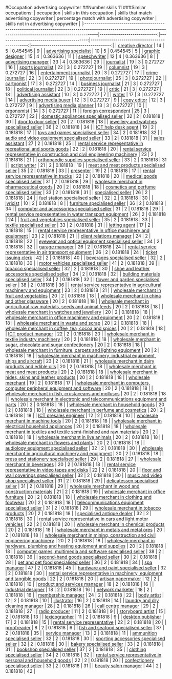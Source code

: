 #Occupation advertising copywriter
##Number skills 11
###Similar occupations:
| occupation                                                                                                                                                        |   skills in this occupation |   skills that match advertising copywriter |   percentage match with advertising copywriter |   skills not in advertising copywriter |
|:------------------------------------------------------------------------------------------------------------------------------------------------------------------|----------------------------:|-------------------------------------------:|-----------------------------------------------:|---------------------------------------:|
| [creative director](creative_director.md)                                                                                                                         |                          14 |                                          5 |                                       0.454545 |                                      9 |
| [advertising specialist](advertising_specialist.md)                                                                                                               |                          10 |                                          5 |                                       0.454545 |                                      5 |
| [graphic designer](graphic_designer.md)                                                                                                                           |                          15 |                                          4 |                                       0.363636 |                                     11 |
| [speechwriter](speechwriter.md)                                                                                                                                   |                          12 |                                          4 |                                       0.363636 |                                      8 |
| [advertising manager](advertising_manager.md)                                                                                                                     |                          33 |                                          4 |                                       0.363636 |                                     29 |
| [journalist](journalist.md)                                                                                                                                       |                          19 |                                          3 |                                       0.272727 |                                     16 |
| [sports journalist](sports_journalist.md)                                                                                                                         |                          22 |                                          3 |                                       0.272727 |                                     19 |
| [columnist](columnist.md)                                                                                                                                         |                          19 |                                          3 |                                       0.272727 |                                     16 |
| [entertainment journalist](entertainment_journalist.md)                                                                                                           |                          20 |                                          3 |                                       0.272727 |                                     17 |
| [crime journalist](crime_journalist.md)                                                                                                                           |                          22 |                                          3 |                                       0.272727 |                                     19 |
| [photojournalist](photojournalist.md)                                                                                                                             |                          25 |                                          3 |                                       0.272727 |                                     22 |
| [cartoonist](cartoonist.md)                                                                                                                                       |                          17 |                                          3 |                                       0.272727 |                                     14 |
| [business journalist](business_journalist.md)                                                                                                                     |                          21 |                                          3 |                                       0.272727 |                                     18 |
| [political journalist](political_journalist.md)                                                                                                                   |                          22 |                                          3 |                                       0.272727 |                                     19 |
| [critic](critic.md)                                                                                                                                               |                          21 |                                          3 |                                       0.272727 |                                     18 |
| [advertising assistant](advertising_assistant.md)                                                                                                                 |                          10 |                                          3 |                                       0.272727 |                                      7 |
| [writer](writer.md)                                                                                                                                               |                          17 |                                          3 |                                       0.272727 |                                     14 |
| [advertising media buyer](advertising_media_buyer.md)                                                                                                             |                          12 |                                          3 |                                       0.272727 |                                      9 |
| [copy editor](copy_editor.md)                                                                                                                                     |                          12 |                                          3 |                                       0.272727 |                                      9 |
| [advertising media planner](advertising_media_planner.md)                                                                                                         |                          13 |                                          3 |                                       0.272727 |                                     10 |
| [ergonomist](ergonomist.md)                                                                                                                                       |                          14 |                                          3 |                                       0.272727 |                                     11 |
| [foreign correspondent](foreign_correspondent.md)                                                                                                                 |                          25 |                                          3 |                                       0.272727 |                                     22 |
| [domestic appliances specialised seller](domestic_appliances_specialised_seller.md)                                                                               |                          32 |                                          2 |                                       0.181818 |                                     30 |
| [door to door seller](door_to_door_seller.md)                                                                                                                     |                          20 |                                          2 |                                       0.181818 |                                     18 |
| [jewellery and watches specialised seller](jewellery_and_watches_specialised_seller.md)                                                                           |                          36 |                                          2 |                                       0.181818 |                                     34 |
| [ICT help desk agent](ICT_help_desk_agent.md)                                                                                                                     |                          19 |                                          2 |                                       0.181818 |                                     17 |
| [toys and games specialised seller](toys_and_games_specialised_seller.md)                                                                                         |                          34 |                                          2 |                                       0.181818 |                                     32 |
| [audio and video equipment specialised seller](audio_and_video_equipment_specialised_seller.md)                                                                   |                          33 |                                          2 |                                       0.181818 |                                     31 |
| [sales assistant](sales_assistant.md)                                                                                                                             |                          27 |                                          2 |                                       0.181818 |                                     25 |
| [rental service representative in recreational and sports goods](rental_service_representative_in_recreational_and_sports_goods.md)                               |                          22 |                                          2 |                                       0.181818 |                                     20 |
| [rental service representative in construction and civil engineering machinery](rental_service_representative_in_construction_and_civil_engineering_machinery.md) |                          23 |                                          2 |                                       0.181818 |                                     21 |
| [orthopaedic supplies specialised seller](orthopaedic_supplies_specialised_seller.md)                                                                             |                          33 |                                          2 |                                       0.181818 |                                     31 |
| [script writer](script_writer.md)                                                                                                                                 |                          21 |                                          2 |                                       0.181818 |                                     19 |
| [meat and meat products specialised seller](meat_and_meat_products_specialised_seller.md)                                                                         |                          35 |                                          2 |                                       0.181818 |                                     33 |
| [presenter](presenter.md)                                                                                                                                         |                          19 |                                          2 |                                       0.181818 |                                     17 |
| [rental service representative in trucks](rental_service_representative_in_trucks.md)                                                                             |                          22 |                                          2 |                                       0.181818 |                                     20 |
| [medical goods specialised seller](medical_goods_specialised_seller.md)                                                                                           |                          31 |                                          2 |                                       0.181818 |                                     29 |
| [wholesale merchant in pharmaceutical goods](wholesale_merchant_in_pharmaceutical_goods.md)                                                                       |                          20 |                                          2 |                                       0.181818 |                                     18 |
| [cosmetics and perfume specialised seller](cosmetics_and_perfume_specialised_seller.md)                                                                           |                          33 |                                          2 |                                       0.181818 |                                     31 |
| [specialised seller](specialised_seller.md)                                                                                                                       |                          26 |                                          2 |                                       0.181818 |                                     24 |
| [fuel station specialised seller](fuel_station_specialised_seller.md)                                                                                             |                          32 |                                          2 |                                       0.181818 |                                     30 |
| [lyricist](lyricist.md)                                                                                                                                           |                          10 |                                          2 |                                       0.181818 |                                      8 |
| [furniture specialised seller](furniture_specialised_seller.md)                                                                                                   |                          36 |                                          2 |                                       0.181818 |                                     34 |
| [computer and accessories specialised seller](computer_and_accessories_specialised_seller.md)                                                                     |                          31 |                                          2 |                                       0.181818 |                                     29 |
| [rental service representative in water transport equipment](rental_service_representative_in_water_transport_equipment.md)                                       |                          26 |                                          2 |                                       0.181818 |                                     24 |
| [fruit and vegetables specialised seller](fruit_and_vegetables_specialised_seller.md)                                                                             |                          35 |                                          2 |                                       0.181818 |                                     33 |
| [textile specialised seller](textile_specialised_seller.md)                                                                                                       |                          33 |                                          2 |                                       0.181818 |                                     31 |
| [letting agent](letting_agent.md)                                                                                                                                 |                          17 |                                          2 |                                       0.181818 |                                     15 |
| [rental service representative in office machinery and equipment](rental_service_representative_in_office_machinery_and_equipment.md)                             |                          23 |                                          2 |                                       0.181818 |                                     21 |
| [client relations manager](client_relations_manager.md)                                                                                                           |                          24 |                                          2 |                                       0.181818 |                                     22 |
| [eyewear and optical equipment specialised seller](eyewear_and_optical_equipment_specialised_seller.md)                                                           |                          34 |                                          2 |                                       0.181818 |                                     32 |
| [garage manager](garage_manager.md)                                                                                                                               |                          26 |                                          2 |                                       0.181818 |                                     24 |
| [rental service representative in air transport equipment](rental_service_representative_in_air_transport_equipment.md)                                           |                          26 |                                          2 |                                       0.181818 |                                     24 |
| [ticket issuing clerk](ticket_issuing_clerk.md)                                                                                                                   |                          42 |                                          2 |                                       0.181818 |                                     40 |
| [beverages specialised seller](beverages_specialised_seller.md)                                                                                                   |                          32 |                                          2 |                                       0.181818 |                                     30 |
| [motor vehicles specialised seller](motor_vehicles_specialised_seller.md)                                                                                         |                          41 |                                          2 |                                       0.181818 |                                     39 |
| [tobacco specialised seller](tobacco_specialised_seller.md)                                                                                                       |                          32 |                                          2 |                                       0.181818 |                                     30 |
| [shoe and leather accessories specialised seller](shoe_and_leather_accessories_specialised_seller.md)                                                             |                          34 |                                          2 |                                       0.181818 |                                     32 |
| [building materials specialised seller](building_materials_specialised_seller.md)                                                                                 |                          34 |                                          2 |                                       0.181818 |                                     32 |
| [flower and garden specialised seller](flower_and_garden_specialised_seller.md)                                                                                   |                          38 |                                          2 |                                       0.181818 |                                     36 |
| [rental service representative in agricultural machinery and equipment](rental_service_representative_in_agricultural_machinery_and_equipment.md)                 |                          23 |                                          2 |                                       0.181818 |                                     21 |
| [wholesale merchant in fruit and vegetables](wholesale_merchant_in_fruit_and_vegetables.md)                                                                       |                          20 |                                          2 |                                       0.181818 |                                     18 |
| [wholesale merchant in china and other glassware](wholesale_merchant_in_china_and_other_glassware.md)                                                             |                          20 |                                          2 |                                       0.181818 |                                     18 |
| [wholesale merchant in agricultural raw materials, seeds and animal feeds](wholesale_merchant_in_agricultural_raw_materials,_seeds_and_animal_feeds.md)           |                          20 |                                          2 |                                       0.181818 |                                     18 |
| [wholesale merchant in watches and jewellery](wholesale_merchant_in_watches_and_jewellery.md)                                                                     |                          20 |                                          2 |                                       0.181818 |                                     18 |
| [wholesale merchant in office machinery and equipment](wholesale_merchant_in_office_machinery_and_equipment.md)                                                   |                          20 |                                          2 |                                       0.181818 |                                     18 |
| [wholesale merchant in waste and scrap](wholesale_merchant_in_waste_and_scrap.md)                                                                                 |                          20 |                                          2 |                                       0.181818 |                                     18 |
| [wholesale merchant in coffee, tea, cocoa and spices](wholesale_merchant_in_coffee,_tea,_cocoa_and_spices.md)                                                     |                          20 |                                          2 |                                       0.181818 |                                     18 |
| [ICT product manager](ICT_product_manager.md)                                                                                                                     |                          22 |                                          2 |                                       0.181818 |                                     20 |
| [wholesale merchant in textile industry machinery](wholesale_merchant_in_textile_industry_machinery.md)                                                           |                          20 |                                          2 |                                       0.181818 |                                     18 |
| [wholesale merchant in sugar, chocolate and sugar confectionery](wholesale_merchant_in_sugar,_chocolate_and_sugar_confectionery.md)                               |                          20 |                                          2 |                                       0.181818 |                                     18 |
| [wholesale merchant in furniture, carpets and lighting equipment](wholesale_merchant_in_furniture,_carpets_and_lighting_equipment.md)                             |                          20 |                                          2 |                                       0.181818 |                                     18 |
| [wholesale merchant in machinery, industrial equipment, ships and aircraft](wholesale_merchant_in_machinery,_industrial_equipment,_ships_and_aircraft.md)         |                          23 |                                          2 |                                       0.181818 |                                     21 |
| [wholesale merchant in dairy products and edible oils](wholesale_merchant_in_dairy_products_and_edible_oils.md)                                                   |                          20 |                                          2 |                                       0.181818 |                                     18 |
| [wholesale merchant in meat and meat products](wholesale_merchant_in_meat_and_meat_products.md)                                                                   |                          20 |                                          2 |                                       0.181818 |                                     18 |
| [wholesale merchant in hides, skins and leather products](wholesale_merchant_in_hides,_skins_and_leather_products.md)                                             |                          20 |                                          2 |                                       0.181818 |                                     18 |
| [wholesale merchant](wholesale_merchant.md)                                                                                                                       |                          19 |                                          2 |                                       0.181818 |                                     17 |
| [wholesale merchant in computers, computer peripheral equipment and software](wholesale_merchant_in_computers,_computer_peripheral_equipment_and_software.md)     |                          20 |                                          2 |                                       0.181818 |                                     18 |
| [wholesale merchant in fish, crustaceans and molluscs](wholesale_merchant_in_fish,_crustaceans_and_molluscs.md)                                                   |                          20 |                                          2 |                                       0.181818 |                                     18 |
| [wholesale merchant in electronic and telecommunications equipment and parts](wholesale_merchant_in_electronic_and_telecommunications_equipment_and_parts.md)     |                          20 |                                          2 |                                       0.181818 |                                     18 |
| [wholesale merchant in household goods](wholesale_merchant_in_household_goods.md)                                                                                 |                          20 |                                          2 |                                       0.181818 |                                     18 |
| [wholesale merchant in perfume and cosmetics](wholesale_merchant_in_perfume_and_cosmetics.md)                                                                     |                          20 |                                          2 |                                       0.181818 |                                     18 |
| [ICT presales engineer](ICT_presales_engineer.md)                                                                                                                 |                          12 |                                          2 |                                       0.181818 |                                     10 |
| [wholesale merchant in machine tools](wholesale_merchant_in_machine_tools.md)                                                                                     |                          20 |                                          2 |                                       0.181818 |                                     18 |
| [wholesale merchant in electrical household appliances](wholesale_merchant_in_electrical_household_appliances.md)                                                 |                          20 |                                          2 |                                       0.181818 |                                     18 |
| [wholesale merchant in textiles and textile semi-finished and raw materials](wholesale_merchant_in_textiles_and_textile_semi-finished_and_raw_materials.md)       |                          20 |                                          2 |                                       0.181818 |                                     18 |
| [wholesale merchant in live animals](wholesale_merchant_in_live_animals.md)                                                                                       |                          20 |                                          2 |                                       0.181818 |                                     18 |
| [wholesale merchant in flowers and plants](wholesale_merchant_in_flowers_and_plants.md)                                                                           |                          20 |                                          2 |                                       0.181818 |                                     18 |
| [audiology equipment specialised seller](audiology_equipment_specialised_seller.md)                                                                               |                          32 |                                          2 |                                       0.181818 |                                     30 |
| [wholesale merchant in agricultural machinery and equipment](wholesale_merchant_in_agricultural_machinery_and_equipment.md)                                       |                          20 |                                          2 |                                       0.181818 |                                     18 |
| [press and stationery specialised seller](press_and_stationery_specialised_seller.md)                                                                             |                          29 |                                          2 |                                       0.181818 |                                     27 |
| [wholesale merchant in beverages](wholesale_merchant_in_beverages.md)                                                                                             |                          20 |                                          2 |                                       0.181818 |                                     18 |
| [rental service representative in video tapes and disks](rental_service_representative_in_video_tapes_and_disks.md)                                               |                          22 |                                          2 |                                       0.181818 |                                     20 |
| [floor and wall coverings specialised seller](floor_and_wall_coverings_specialised_seller.md)                                                                     |                          32 |                                          2 |                                       0.181818 |                                     30 |
| [music and video shop specialised seller](music_and_video_shop_specialised_seller.md)                                                                             |                          31 |                                          2 |                                       0.181818 |                                     29 |
| [delicatessen specialised seller](delicatessen_specialised_seller.md)                                                                                             |                          31 |                                          2 |                                       0.181818 |                                     29 |
| [wholesale merchant in wood and construction materials](wholesale_merchant_in_wood_and_construction_materials.md)                                                 |                          21 |                                          2 |                                       0.181818 |                                     19 |
| [wholesale merchant in office furniture](wholesale_merchant_in_office_furniture.md)                                                                               |                          20 |                                          2 |                                       0.181818 |                                     18 |
| [wholesale merchant in clothing and footwear](wholesale_merchant_in_clothing_and_footwear.md)                                                                     |                          20 |                                          2 |                                       0.181818 |                                     18 |
| [telecommunications equipment specialised seller](telecommunications_equipment_specialised_seller.md)                                                             |                          31 |                                          2 |                                       0.181818 |                                     29 |
| [wholesale merchant in tobacco products](wholesale_merchant_in_tobacco_products.md)                                                                               |                          20 |                                          2 |                                       0.181818 |                                     18 |
| [specialised antique dealer](specialised_antique_dealer.md)                                                                                                       |                          32 |                                          2 |                                       0.181818 |                                     30 |
| [rental service representative in cars and light motor vehicles](rental_service_representative_in_cars_and_light_motor_vehicles.md)                               |                          22 |                                          2 |                                       0.181818 |                                     20 |
| [wholesale merchant in chemical products](wholesale_merchant_in_chemical_products.md)                                                                             |                          20 |                                          2 |                                       0.181818 |                                     18 |
| [wholesale merchant in metals and metal ores](wholesale_merchant_in_metals_and_metal_ores.md)                                                                     |                          20 |                                          2 |                                       0.181818 |                                     18 |
| [wholesale merchant in mining, construction and civil engineering machinery](wholesale_merchant_in_mining,_construction_and_civil_engineering_machinery.md)       |                          20 |                                          2 |                                       0.181818 |                                     18 |
| [wholesale merchant in hardware, plumbing and heating equipment and supplies](wholesale_merchant_in_hardware,_plumbing_and_heating_equipment_and_supplies.md)     |                          20 |                                          2 |                                       0.181818 |                                     18 |
| [computer games, multimedia and software specialised seller](computer_games,_multimedia_and_software_specialised_seller.md)                                       |                          38 |                                          2 |                                       0.181818 |                                     36 |
| [second-hand goods specialised seller](second-hand_goods_specialised_seller.md)                                                                                   |                          30 |                                          2 |                                       0.181818 |                                     28 |
| [pet and pet food specialised seller](pet_and_pet_food_specialised_seller.md)                                                                                     |                          36 |                                          2 |                                       0.181818 |                                     34 |
| [spa manager](spa_manager.md)                                                                                                                                     |                          47 |                                          2 |                                       0.181818 |                                     45 |
| [hardware and paint specialised seller](hardware_and_paint_specialised_seller.md)                                                                                 |                          32 |                                          2 |                                       0.181818 |                                     30 |
| [rental service representative in machinery, equipment and tangible goods](rental_service_representative_in_machinery,_equipment_and_tangible_goods.md)           |                          22 |                                          2 |                                       0.181818 |                                     20 |
| [artisan papermaker](artisan_papermaker.md)                                                                                                                       |                          12 |                                          2 |                                       0.181818 |                                     10 |
| [product and services manager](product_and_services_manager.md)                                                                                                   |                          18 |                                          2 |                                       0.181818 |                                     16 |
| [industrial designer](industrial_designer.md)                                                                                                                     |                          18 |                                          2 |                                       0.181818 |                                     16 |
| [network marketer](network_marketer.md)                                                                                                                           |                          18 |                                          2 |                                       0.181818 |                                     16 |
| [membership manager](membership_manager.md)                                                                                                                       |                          24 |                                          2 |                                       0.181818 |                                     22 |
| [body artist](body_artist.md)                                                                                                                                     |                          12 |                                          2 |                                       0.181818 |                                     10 |
| [illustrator](illustrator.md)                                                                                                                                     |                          16 |                                          2 |                                       0.181818 |                                     14 |
| [laundry and dry cleaning manager](laundry_and_dry_cleaning_manager.md)                                                                                           |                          28 |                                          2 |                                       0.181818 |                                     26 |
| [call centre manager](call_centre_manager.md)                                                                                                                     |                          29 |                                          2 |                                       0.181818 |                                     27 |
| [radio producer](radio_producer.md)                                                                                                                               |                          11 |                                          2 |                                       0.181818 |                                      9 |
| [storyboard artist](storyboard_artist.md)                                                                                                                         |                          15 |                                          2 |                                       0.181818 |                                     13 |
| [lexicographer](lexicographer.md)                                                                                                                                 |                          11 |                                          2 |                                       0.181818 |                                      9 |
| [desktop publisher](desktop_publisher.md)                                                                                                                         |                          17 |                                          2 |                                       0.181818 |                                     15 |
| [rental service representative](rental_service_representative.md)                                                                                                 |                          22 |                                          2 |                                       0.181818 |                                     20 |
| [proofreader](proofreader.md)                                                                                                                                     |                           8 |                                          2 |                                       0.181818 |                                      6 |
| [fish and seafood specialised seller](fish_and_seafood_specialised_seller.md)                                                                                     |                          37 |                                          2 |                                       0.181818 |                                     35 |
| [service manager](service_manager.md)                                                                                                                             |                          13 |                                          2 |                                       0.181818 |                                     11 |
| [ammunition specialised seller](ammunition_specialised_seller.md)                                                                                                 |                          32 |                                          2 |                                       0.181818 |                                     30 |
| [sporting accessories specialised seller](sporting_accessories_specialised_seller.md)                                                                             |                          32 |                                          2 |                                       0.181818 |                                     30 |
| [bakery specialised seller](bakery_specialised_seller.md)                                                                                                         |                          33 |                                          2 |                                       0.181818 |                                     31 |
| [bookshop specialised seller](bookshop_specialised_seller.md)                                                                                                     |                          37 |                                          2 |                                       0.181818 |                                     35 |
| [clothing specialised seller](clothing_specialised_seller.md)                                                                                                     |                          34 |                                          2 |                                       0.181818 |                                     32 |
| [rental service representative in personal and household goods](rental_service_representative_in_personal_and_household_goods.md)                                 |                          22 |                                          2 |                                       0.181818 |                                     20 |
| [confectionery specialised seller](confectionery_specialised_seller.md)                                                                                           |                          33 |                                          2 |                                       0.181818 |                                     31 |
| [beauty salon manager](beauty_salon_manager.md)                                                                                                                   |                          44 |                                          2 |                                       0.181818 |                                     42 |
